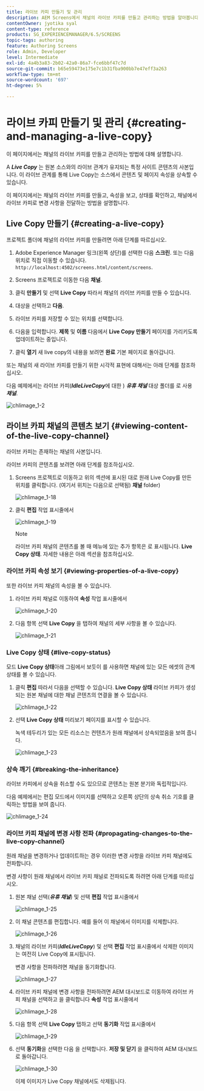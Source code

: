 ```yaml
---
title: 라이브 카피 만들기 및 관리
description: AEM Screens에서 채널의 라이브 카피를 만들고 관리하는 방법을 알아봅니다.
contentOwner: jyotika syal
content-type: reference
products: SG_EXPERIENCEMANAGER/6.5/SCREENS
topic-tags: authoring
feature: Authoring Screens
role: Admin, Developer
level: Intermediate
exl-id: 4a4b3a83-2b02-42a0-86a7-fce6bbf47c7d
source-git-commit: b65e59473e175e7c1b31fba900bb7e47eff3a263
workflow-type: tm+mt
source-wordcount: '697'
ht-degree: 5%

---
```


# 라이브 카피 만들기 및 관리 {#creating-and-managing-a-live-copy}

이 페이지에서는 채널의 라이브 카피를 만들고 관리하는 방법에 대해 설명합니다.

A ***Live Copy*** 는 원본 소스와의 라이브 관계가 유지되는 특정 사이트 콘텐츠의 사본입니다. 이 라이브 관계를 통해 Live Copy는 소스에서 콘텐츠 및 페이지 속성을 상속할 수 있습니다.

이 페이지에서는 채널의 라이브 카피를 만들고, 속성을 보고, 상태를 확인하고, 채널에서 라이브 카피로 변경 사항을 전달하는 방법을 설명합니다.


## Live Copy 만들기 {#creating-a-live-copy}

프로젝트 폴더에 채널의 라이브 카피를 만들려면 아래 단계를 따르십시오.

1. Adobe Experience Manager 링크(왼쪽 상단)를 선택한 다음 **스크린**. 또는 다음 위치로 직접 이동할 수 있습니다. `http://localhost:4502/screens.html/content/screens`.

1. Screens 프로젝트로 이동한 다음 **채널**.
1. 클릭 **만들기** 및 선택 **Live Copy** 따라서 채널의 라이브 카피를 만들 수 있습니다.
1. 대상을 선택하고 **다음**.
1. 라이브 카피를 저장할 수 있는 위치를 선택합니다.
1. 다음을 입력합니다. **제목** 및 **이름** 다음에서 **Live Copy 만들기** 페이지를 가리키도록 업데이트하는 중입니다.

1. 클릭 **열기** 새 live copy의 내용을 보려면 **완료** 기본 페이지로 돌아갑니다.

또는 채널의 새 라이브 카피를 만들기 위한 시각적 표현에 대해서는 아래 단계를 참조하십시오.

다음 예제에서는 라이브 카피(***IdleLiveCopy***&#x200B;에 대한 ) ***유휴 채널*** 대상 폴더를 로 사용 ***채널***.

![chlimage_1-2](assets/chlimage_1-2.gif)

## 라이브 카피 채널의 콘텐츠 보기 {#viewing-content-of-the-live-copy-channel}

라이브 카피는 존재하는 채널의 사본입니다.

라이브 카피의 콘텐츠를 보려면 아래 단계를 참조하십시오.

1. Screens 프로젝트로 이동하고 위의 섹션에 표시된 대로 원래 Live Copy를 만든 위치를 클릭합니다. (여기서 위치는 다음으로 선택됨) **채널** folder)

   ![chlimage_1-18](assets/chlimage_1-18.png)

1. 클릭 **편집** 작업 표시줄에서

   ![chlimage_1-19](assets/chlimage_1-19.png)

   >[!NOTE]
   >
   >라이브 카피 채널의 콘텐츠를 볼 때 메뉴에 있는 추가 항목은 로 표시됩니다. **Live Copy 상태**. 자세한 내용은 아래 섹션을 참조하십시오.

### 라이브 카피 속성 보기 {#viewing-properties-of-a-live-copy}

또한 라이브 카피 채널의 속성을 볼 수 있습니다.

1. 라이브 카피 채널로 이동하여 **속성** 작업 표시줄에서

   ![chlimage_1-20](assets/chlimage_1-20.png)

1. 다음 항목 선택 **Live Copy** 을 탭하여 채널의 세부 사항을 볼 수 있습니다.

   ![chlimage_1-21](assets/chlimage_1-21.png)

### Live Copy 상태 {#live-copy-status}

모드 **Live Copy 상태**&#x200B;아래 그림에서 보듯이 를 사용하면 채널에 있는 모든 에셋의 관계 상태를 볼 수 있습니다.

1. 클릭 **편집** 따라서 다음을 선택할 수 있습니다. **Live Copy 상태** 라이브 카피가 생성되는 원본 채널에 대한 채널 콘텐츠의 연결을 볼 수 있습니다.

   ![chlimage_1-22](assets/chlimage_1-22.png)

1. 선택 **Live Copy 상태** 미리보기 페이지를 표시할 수 있습니다.

   녹색 테두리가 있는 모든 리소스는 컨텐츠가 원래 채널에서 상속되었음을 보여 줍니다.

   ![chlimage_1-23](assets/chlimage_1-23.png)

### 상속 깨기 {#breaking-the-inheritance}

라이브 카피에서 상속을 취소할 수도 있으므로 콘텐츠는 원본 분기와 독립적입니다.

다음 예제에서는 편집 모드에서 이미지를 선택하고 오른쪽 상단의 상속 취소 기호를 클릭하는 방법을 보여 줍니다.

![chlimage_1-24](assets/chlimage_1-24.png)

### 라이브 카피 채널에 변경 사항 전파 {#propagating-changes-to-the-live-copy-channel}

원래 채널을 변경하거나 업데이트하는 경우 이러한 변경 사항을 라이브 카피 채널에도 전파합니다.

변경 사항이 원래 채널에서 라이브 카피 채널로 전파되도록 하려면 아래 단계를 따르십시오.

1. 원본 채널 선택(***유휴 채널***) 및 선택 **편집** 작업 표시줄에서

   ![chlimage_1-25](assets/chlimage_1-25.png)

1. 이 채널 콘텐츠를 편집합니다. 예를 들어 이 채널에서 이미지를 삭제합니다.

   ![chlimage_1-26](assets/chlimage_1-26.png)

1. 채널의 라이브 카피(***IdleLiveCopy***) 및 선택 **편집** 작업 표시줄에서 삭제한 이미지는 여전히 Live Copy에 표시됩니다.

   변경 사항을 전파하려면 채널을 동기화합니다.

   ![chlimage_1-27](assets/chlimage_1-27.png)

1. 라이브 카피 채널에 변경 사항을 전파하려면 AEM 대시보드로 이동하여 라이브 카피 채널을 선택하고 을 클릭합니다 **속성** 작업 표시줄에서

   ![chlimage_1-28](assets/chlimage_1-28.png)

1. 다음 항목 선택 **Live Copy** 탭하고 선택 **동기화** 작업 표시줄에서

   ![chlimage_1-29](assets/chlimage_1-29.png)

1. 선택 **동기화**&#x200B;을 선택한 다음 을 선택합니다. **저장 및 닫기** 을 클릭하여 AEM 대시보드로 돌아갑니다.

   ![chlimage_1-30](assets/chlimage_1-30.png)

   이제 이미지가 Live Copy 채널에서도 삭제됩니다.
